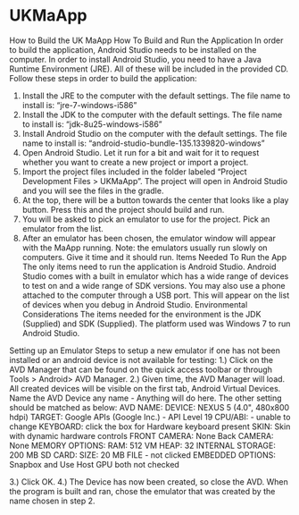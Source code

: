UKMaApp
=======
How to Build the UK MaApp
How To Build and Run the Application
In order to build the application, Android Studio needs to be installed on the computer. In order to install Android Studio, you need to have a Java Runtime Environment (JRE). All of these will be included in the provided CD.
Follow these steps in order to build the application:
1.	Install the JRE to the computer with the default settings. The file name to install is: “jre-7-windows-i586”
2.	Install the JDK to the computer with the default settings. The file name to install is: “jdk-8u25-windows-i586”
3.	Install Android Studio on the computer with the default settings. The file name to install is: “android-studio-bundle-135.1339820-windows”
4.	Open Android Studio. Let it run for a bit and wait for it to request whether you want to create a new project or import a project.
5.	Import the project files included in the folder labeled “Project Development Files > UKMaApp”. The project will open in Android Studio and you will see the files in the gradle.
6.	At the top, there will be a button towards the center that looks like a play button. 
Press this and the project should build and run.
7.	You will be asked to pick an emulator to use for the project. Pick an emulator from the list.
8.	After an emulator has been chosen, the emulator window will appear with the MaApp running. Note: the emulators usually run slowly on computers. Give it time and it should run.
Items Needed To Run the App
The only items need to run the application is Android Studio. Android Studio comes with a built in emulator which has a wide range of devices to test on and a wide range of SDK versions.
You may also use a phone attached to the computer through a USB port. This will appear on the list of devices when you debug in Android Studio.
Environmental Considerations
The items needed for the environment is the JDK (Supplied) and SDK (Supplied). The platform used was Windows 7 to run Android Studio.

Setting up an Emulator
Steps to setup a new emulator if one has not been installed or an android device is not available for testing:
1.)	Click on the AVD Manager that can be found on the quick access toolbar or through Tools > Android> AVD Manager.
2.)	Given time, the AVD Manager will load. All created devices will be visible on the first tab, Android Virtual Devices. Name the AVD Device any name - Anything will do here. The other setting should be matched as below:
AVD NAME:
DEVICE: NEXUS 5 (4.0", 480x800 hdpi)
TARGET: Google APIs (Google Inc.) - API Level 19
CPU/ABI: - unable to change
KEYBOARD: click the box for Hardware keyboard present
SKIN: Skin with dynamic hardware controls
FRONT CAMERA: None
Back CAMERA: None
MEMORY OPTIONS: RAM: 512 VM HEAP: 32
INTERNAL STORAGE: 200 MB
SD CARD: SIZE: 20 MB
FILE - not clicked
EMBEDDED OPTIONS: Snapbox and Use Host GPU both not checked

3.)	Click OK.
4.)	The Device has now been created, so close the AVD. When the program is built and ran, chose the emulator that was created by the name chosen in step 2.

